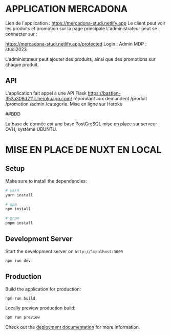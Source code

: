 # APPLICATION MERCADONA 

Lien de l'application : https://mercadona-studi.netlify.app 
Le client peut voir les produits et promotion sur la page principale
L'administrateur peut se connecter sur : 

 https://mercadona-studi.netlify.app/protected
 Login : Admin
 MDP : studi2023

 L'administateur peut ajouter des produits, ainsi que des promotions sur chaque produit.

## API

L'application fait appel à une API Flask https://bastien-353a308d211c.herokuapp.com/ répondant aux demandent /produit /promotion /admin /categorie. Mise en ligne sur Heroku

##BDD 

La base de donnée est une base PostGreSQL mise en place sur serveur OVH, système UBUNTU.

# MISE EN PLACE DE NUXT EN LOCAL

## Setup

Make sure to install the dependencies:

```bash
# yarn
yarn install

# npm
npm install

# pnpm
pnpm install
```

## Development Server

Start the development server on `http://localhost:3000`

```bash
npm run dev
```

## Production

Build the application for production:

```bash
npm run build
```

Locally preview production build:

```bash
npm run preview
```

Check out the [deployment documentation](https://nuxt.com/docs/getting-started/deployment) for more information.
